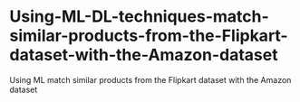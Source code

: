 # Using-ML-DL-techniques-match-similar-products-from-the-Flipkart-dataset-with-the-Amazon-dataset
Using ML match similar products from the Flipkart dataset with the Amazon dataset
